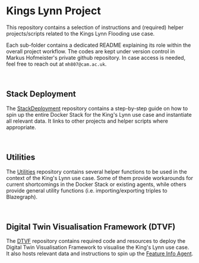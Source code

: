 # Kings Lynn Project

This repository contains a selection of instructions and (required) helper projects/scripts related to the Kings Lynn Flooding use case.

Each sub-folder contains a dedicated README explaining its role within the overall project workflow.
The codes are kept under version control in Markus Hofmeister's private github repository. In case access is needed, feel free to reach out at `mh807@cam.ac.uk`.


&nbsp;
## Stack Deployment

The [StackDeployment] repository contains a step-by-step guide on how to spin up the entire Docker Stack for the King's Lynn use case and instantiate all relevant data. It links to other projects and helper scripts where appropriate.


&nbsp;
## Utilities

The [Utilities] repository contains several helper functions to be used in the context of the King's Lynn use case. Some of them provide workarounds for current shortcomings in the Docker Stack or existing agents, while others provide general utility functions (i.e. importing/exporting triples to Blazegraph).


&nbsp;
## Digital Twin Visualisation Framework (DTVF)

The [DTVF] repository contains required code and resources to deploy the Digital Twin Visualisation Framework to visualise the King's Lynn use case. It also hosts relevant data and instructions to spin up the [Feature Info Agent].


<!-- Links -->
[StackDeployment]: StackDeployment
[Utilities]: Utilities
[DTVF]: DTVF
[Feature Info Agent]: https://github.com/cambridge-cares/TheWorldAvatar/tree/dev-feature-info-agent/Agents/FeatureInfoAgent